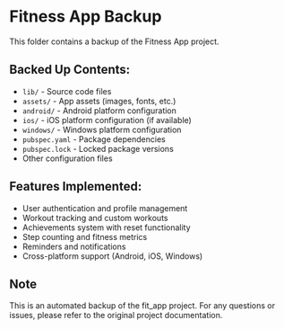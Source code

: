 # Fitness App Backup

This folder contains a backup of the Fitness App project.

## Backed Up Contents:

- `lib/` - Source code files
- `assets/` - App assets (images, fonts, etc.)
- `android/` - Android platform configuration
- `ios/` - iOS platform configuration (if available)
- `windows/` - Windows platform configuration
- `pubspec.yaml` - Package dependencies
- `pubspec.lock` - Locked package versions
- Other configuration files

## Features Implemented:

- User authentication and profile management
- Workout tracking and custom workouts
- Achievements system with reset functionality
- Step counting and fitness metrics
- Reminders and notifications
- Cross-platform support (Android, iOS, Windows)

## Note

This is an automated backup of the fit_app project. For any questions or issues, please refer to the original project documentation. 